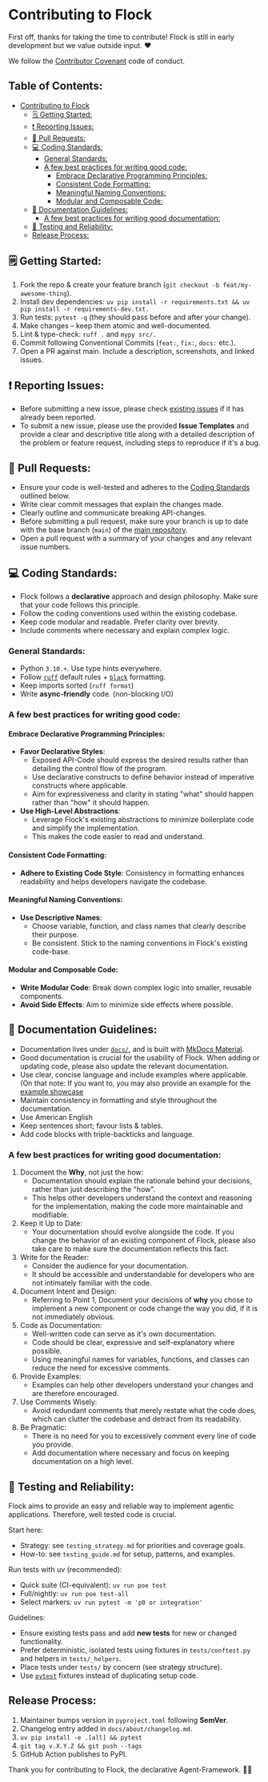 <!-- TOC --><a name="contributing-to-flock"></a>
# Contributing to Flock

First off, thanks for taking the time to contribute!
Flock is still in early development but we value outside input. ❤️

We follow the [Contributor Covenant](https://www.contributor-covenant.org/) code of conduct.

## Table of Contents:
<!-- TOC start -->

- [Contributing to Flock](#contributing-to-flock)
   * [🗒️ Getting Started:](#-getting-started)
   * [❗ Reporting Issues:](#-reporting-issues)
   * [🚋 Pull Requests: ](#-pull-requests)
   * [💻 Coding Standards: ](#-coding-standards)
      + [General Standards:](#general-standards)
      + [A few best practices for writing good code:](#a-few-best-practices-for-writing-good-code)
         - [Embrace Declarative Programming Principles:](#embrace-declarative-programming-principles)
         - [Consistent Code Formatting:](#consistent-code-formatting)
         - [Meaningful Naming Conventions:](#meaningful-naming-conventions)
         - [Modular and Composable Code:](#modular-and-composable-code)
   * [📖 Documentation Guidelines: ](#-documentation-guidelines)
      + [A few best practices for writing good documentation:](#a-few-best-practices-for-writing-good-documentation)
   * [🔭 Testing and Reliability:](#-testing-and-reliability)
   * [Release Process:](#release-process)

<!-- TOC end -->

<!-- TOC --><a name="-getting-started"></a>
## 🗒️ Getting Started:
1. Fork the repo & create your feature branch (`git checkout -b feat/my-awesome-thing`).
2. Install dev dependencies: `uv pip install -r requirements.txt && uv pip install -r requirements-dev.txt.`
3. Run tests: `pytest -q` (they should pass before and after your change).
4. Make changes – keep them atomic and well-documented.
5. Lint & type-check: `ruff .` and `mypy src/.`
6. Commit following Conventional Commits (`feat:`, `fix:`, `docs:` etc.).
7. Open a PR against main. Include a description, screenshots, and linked issues.


<!-- TOC --><a name="-reporting-issues"></a>
## ❗ Reporting Issues:
- Before submitting a new issue, please check [existing issues](https://github.com/whiteducksoftware/flock/issues) if it has already been reported.
- To submit a new issue, please use the provided **Issue Templates** and provide a clear and descriptive title along with a detailed description of the problem or feature request, including steps to reproduce if it's a bug.

<!-- TOC --><a name="-pull-requests"></a>
## 🚋 Pull Requests: 
- Ensure your code is well-tested and adheres to the [Coding Standards](#code-standards) outlined below.
- Write clear commit messages that explain the changes made.
- Clearly outline and communicate breaking API-changes.
- Before submitting a pull request, make sure your branch is up to date with the base branch (`main`) of the [main repository](https://github.com/whiteducksoftware/flock).
- Open a pull request with a summary of your changes and any relevant issue numbers.

<!-- TOC --><a name="-coding-standards"></a>
## 💻 Coding Standards: 
- Flock follows a **declarative** approach and design philosophy. Make sure that your code follows this principle.
- Follow the coding conventions used within the existing codebase.
- Keep code modular and readable. Prefer clarity over brevity.
- Include comments where necessary and explain complex logic.

<!-- TOC --><a name="general-standards"></a>
### General Standards:
- Python `3.10.+`. Use type hints everywhere.
- Follow [`ruff`](https://docs.astral.sh/ruff/) default rules + [`black`](https://black.readthedocs.io/en/stable/index.html) formatting.
- Keep imports sorted (`ruff format`)
- Write **async-friendly** code. (non-blocking I/O)

<!-- TOC --><a name="a-few-best-practices-for-writing-good-code"></a>
### A few best practices for writing good code:

<!-- TOC --><a name="embrace-declarative-programming-principles"></a>
#### Embrace Declarative Programming Principles:
- **Favor Declarative Styles**:
   - Exposed API-Code should express the desired results rather than detailing the control flow of the program.
   - Use declarative constructs to define behavior instead of imperative constructs where applicable.
   - Aim for expressiveness and clarity in stating "what" should happen rather than "how" it should happen.
- **Use High-Level Abstractions**:
   - Leverage Flock's existing abstractions to minimize boilerplate code and simplify the implementation.
   - This makes the code easier to read and understand.
<!-- TOC --><a name="consistent-code-formatting"></a>
#### Consistent Code Formatting:
- **Adhere to Existing Code Style**: Consistency in formatting enhances readability and helps developers navigate the codebase.
<!-- TOC --><a name="meaningful-naming-conventions"></a>
#### Meaningful Naming Conventions:
- **Use Descriptive Names**:
  - Choose variable, function, and class names that clearly describe their purpose.
  - Be consistent. Stick to the naming conventions in Flock's existing code-base.
<!-- TOC --><a name="modular-and-composable-code"></a>
#### Modular and Composable Code:
- **Write Modular Code**: Break down complex logic into smaller, reusable components.
- **Avoid Side Effects**: Aim to minimize side effects where possible.


<!-- TOC --><a name="-documentation-guidelines"></a>
## 📖 Documentation Guidelines: 
- Documentation lives under [`docs/`](https://github.com/whiteducksoftware/flock/tree/master/docs), and is built with [MkDocs Material](https://github.com/squidfunk/mkdocs-material).
- Good documentation is crucial for the usability of Flock. When adding or updating code, please also update the relevant documentation.
- Use clear, concise language and include examples where applicable. (On that note: If you want to, you may also provide an example for the [example showcase](https://github.com/whiteducksoftware/flock-showcase)
- Maintain consistency in formatting and style throughout the documentation.
- Use American English
- Keep sentences short; favour lists & tables.
- Add code blocks with triple-backticks and language.

<!-- TOC --><a name="a-few-best-practices-for-writing-good-documentation"></a>
### A few best practices for writing good documentation:
1. Document the **Why**, not just the how:
    - Documentation should explain the rationale behind your decisions, rather than just describing the "how".
    - This helps other developers understand the context and reasoning for the implementation, making the code more maintainable and modifiable.
2. Keep it Up to Date:
   - Your documentation should evolve alongside the code. If you change the behavior of an existing component of Flock, please also take care to make sure the documentation reflects this fact.
3. Write for the Reader:
   - Consider the audience for your documentation.
   - It should be accessible and understandable for developers who are not intimately familiar with the code.
4. Document Intent and Design:
   - Referring to Point 1, Document your decisions of **why** you chose to implement a new component or code change the way you did, if it is not immediately obvious.
5. Code as Documentation:
   - Well-written code can serve as it's own documentation.
   - Code should be clear, expressive and self-explanatory where possible.
   - Using meaningful names for variables, functions, and classes can reduce the need for excessive comments.
6. Provide Examples:
   - Examples can help other developers understand your changes and are therefore encouraged.
7. Use Comments Wisely:
   - Avoid redundant comments that merely restate what the code does, which can clutter the codebase and detract from its readability.
8. Be Pragmatic:
   - There is no need for you to excessively comment every line of code you provide.
   - Add documentation where necessary and focus on keeping documentation on a high level.

<!-- TOC --><a name="-testing-and-reliability"></a>
## 🔭 Testing and Reliability:
Flock aims to provide an easy and reliable way to implement agentic applications. Therefore, well tested code is crucial.

Start here:
- Strategy: see `testing_strategy.md` for priorities and coverage goals.
- How-to: see `testing_guide.md` for setup, patterns, and examples.

Run tests with uv (recommended):
- Quick suite (CI-equivalent): `uv run poe test`
- Full/nightly: `uv run poe test-all`
- Select markers: `uv run pytest -m 'p0 or integration'`

Guidelines:
- Ensure existing tests pass and add **new tests** for new or changed functionality.
- Prefer deterministic, isolated tests using fixtures in `tests/conftest.py` and helpers in `tests/_helpers`.
- Place tests under `tests/` by concern (see strategy structure).
- Use [`pytest`](https://docs.pytest.org/en/stable/) fixtures instead of duplicating setup code.


<!-- TOC --><a name="release-process"></a>
## Release Process:
1. Maintainer bumps version in `pyproject.toml` following **SemVer**.
2. Changelog entry added in `docs/about/changelog.md`.
3. `uv pip install -e .[all] && pytest`
4. `git tag v.X.Y.Z && git push --tags`
5. GitHub Action publishes to PyPI.

Thank you for contributing to Flock, the declarative Agent-Framework. 🦆💓

